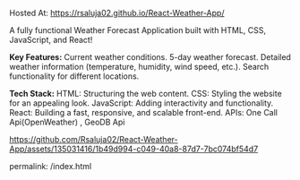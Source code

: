 Hosted At: https://rsaluja02.github.io/React-Weather-App/


A fully functional Weather Forecast Application built with HTML, CSS, JavaScript, and React!

**Key Features:**
Current weather conditions.
5-day weather forecast.
Detailed weather information (temperature, humidity, wind speed, etc.).
Search functionality for different locations.

**Tech Stack:**
HTML: Structuring the web content.
CSS: Styling the website for an appealing look.
JavaScript​: Adding interactivity and functionality.
React: Building a fast, responsive, and scalable front-end.
APIs: One Call Api(OpenWeather) , GeoDB Api


https://github.com/Rsaluja02/React-Weather-App/assets/135031416/1b49d994-c049-40a8-87d7-7bc074bf54d7

permalink: /index.html
